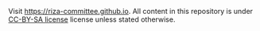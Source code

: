 Visit https://riza-committee.github.io. All content in this repository
is under [CC-BY-SA license][license] license unless stated otherwise.

[license]: https://creativecommons.org/licenses/by-sa/4.0/
